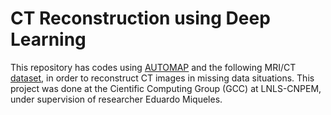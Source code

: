 # CT Reconstruction using Deep Learning

This repository has codes using [AUTOMAP](https://www.nature.com/articles/nature25988) and the following MRI/CT [dataset](https://www.kaggle.com/datasets/murtozalikhon/brain-tumor-multimodal-image-ct-and-mri), in order to reconstruct CT images in missing data situations. This project was done at the Cientific Computing Group (GCC) at LNLS-CNPEM, under supervision of researcher Eduardo Miqueles.
